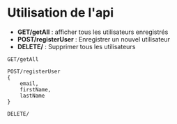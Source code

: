 # Utilisation de l'api
 - **GET/getAll** : afficher tous les utilisateurs enregistrés
 - **POST/registerUser** : Enregistrer un nouvel utilisateur
 - **DELETE/** : Supprimer tous les utilisateurs

````TXT
GET/getAll

POST/registerUser
{
    email,
    firstName,
    lastName
}

DELETE/
````